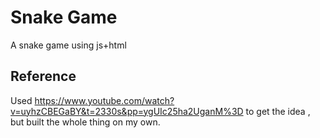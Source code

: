 # Snake Game

A snake game using js+html


## Reference

Used
https://www.youtube.com/watch?v=uyhzCBEGaBY&t=2330s&pp=ygUIc25ha2UganM%3D to get the idea , but built the whole thing on my own. 

